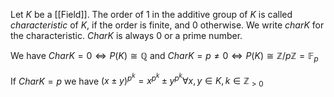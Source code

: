 
Let $K$ be a [[Field]]. The order of $1$ in the additive group of $K$ is called *characteristic* of $K$, if the order is finite, and $0$ otherwise.
We write $charK$ for the characteristic. $CharK$ is always $0$ or a prime number.

We have 
$CharK=0 \Leftrightarrow P(K)\cong\mathbb{Q}$ and 
$CharK = p\neq 0 \Leftrightarrow P(K) \cong \mathbb{Z}/p\mathbb{Z} = \mathbb{F}_p$ 

If $CharK = p$ we have $(x\pm y)^{p^k} = x^{p^k} \pm y^{p^k} \forall x,y\in K, k\in \mathbb{Z}_{>0}$ 

